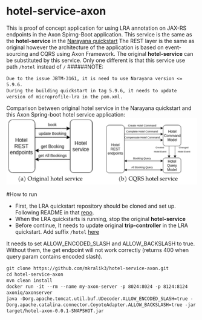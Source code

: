 # hotel-service-axon
This is proof of concept application for using LRA annotation on JAX-RS endpoints in the Axon Spirng-Boot application.
This service is the same as the **hotel-service** in the [Narayana quickstart](https://github.com/jbosstm/quickstart/tree/master/rts/lra)
The REST layer is the same as original however the architecture of the application is based on event-sourcing and CQRS using Axon Framework.
The original **hotel-service** can be substituted by this service. Only one different is that this service use path `/hotel` instead of `/`
######NOTE:
```
Due to the issue JBTM-3161, it is need to use Narayana version <= 5.9.6. 
During the building quickstart in tag 5.9.6, it needs to update version of microprofile-lra in the pom.xml. 
```
Comparison between original hotel service in the Narayana quickstart and this Axon Spring-boot hotel service application:
![GitHub Logo](arch.png)

#How to run

- First, the LRA quickstart repository should be cloned and set up. Following README in that [repo](https://github.com/jbosstm/quickstart/tree/master/rts/lra).
- When the LRA quickstarts is running, stop the original **hotel-service**
- Before continue, It needs to update original **trip-controller** in the LRA quickstart. Add suffix `/hotel` [here](https://github.com/jbosstm/quickstart/blob/master/rts/lra/trip-controller/src/main/java/io/narayana/rts/lra/demo/tripcontroller/TripController.java#L94)

It needs to set ALLOW_ENCODED_SLASH and ALLOW_BACKSLASH to true. Without them, the get endpoint will not work correctly (returns 400 when query param contains encoded slash).

```
git clone https://github.com/mkralik3/hotel-service-axon.git
cd hotel-service-axon
mvn clean install
docker run -it --rm --name my-axon-server -p 8024:8024 -p 8124:8124 axoniq/axonserver
java -Dorg.apache.tomcat.util.buf.UDecoder.ALLOW_ENCODED_SLASH=true -Dorg.apache.catalina.connector.CoyoteAdapter.ALLOW_BACKSLASH=true -jar target/hotel-axon-0.0.1-SNAPSHOT.jar
```



